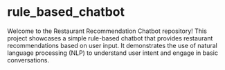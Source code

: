 # rule_based_chatbot
Welcome to the Restaurant Recommendation Chatbot repository! This project showcases a simple rule-based chatbot that provides restaurant recommendations based on user input. It demonstrates the use of natural language processing (NLP) to understand user intent and engage in basic conversations.
